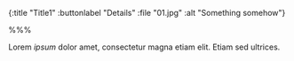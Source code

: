{:title "Title1"
 :buttonlabel "Details"
 :file "01.jpg"
 :alt "Something somehow"}

%%%

Lorem *ipsum* dolor amet, consectetur magna etiam elit. Etiam sed ultrices.

